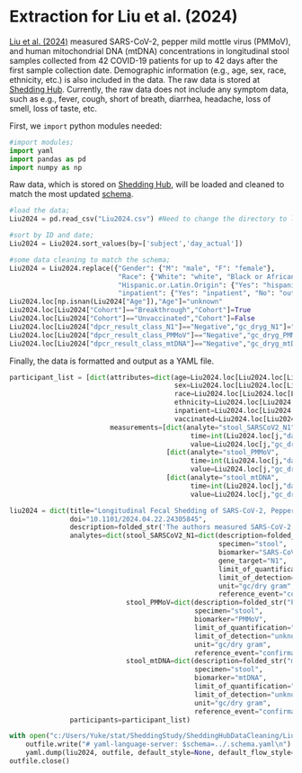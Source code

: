 # Extraction for Liu et al. (2024)

[Liu et al. (2024)](https://www.medrxiv.org/content/10.1101/2024.04.22.24305845v1) measured SARS-CoV-2, pepper mild mottle virus (PMMoV), and human mitochondrial DNA (mtDNA) concentrations in longitudinal stool samples collected from 42 COVID-19 patients for up to 42 days after the first sample collection date. Demographic information (e.g., age, sex, race, ethnicity, etc.) is also included in the data. The raw data is stored at [Shedding Hub](https://github.com/shedding-hub). Currently, the raw data does not include any symptom data, such as e.g., fever, cough, short of breath, diarrhea, headache, loss of smell, loss of taste, etc.

First, we `import` python modules needed:

```python
#import modules;
import yaml
import pandas as pd
import numpy as np
```

Raw data, which is stored on [Shedding Hub](https://github.com/shedding-hub), will be loaded and cleaned to match the most updated [schema](https://github.com/shedding-hub/shedding-hub/blob/main/data/.schema.yaml).

```python
#load the data;
Liu2024 = pd.read_csv("Liu2024.csv") #Need to change the directory to load the data;

#sort by ID and date;
Liu2024 = Liu2024.sort_values(by=['subject','day_actual'])

#some data cleaning to match the schema;
Liu2024 = Liu2024.replace({"Gender": {"M": "male", "F": "female"},
                           "Race": {"White": "white", "Black or African American": "black", "Asian": "asian"},
                           "Hispanic.or.Latin.Origin": {"Yes": "hispanic", "No": "not hispanic"},
                           "inpatient": {"Yes": "inpatient", "No": "outpatient"}})
Liu2024.loc[np.isnan(Liu2024["Age"]),"Age"]="unknown"
Liu2024.loc[Liu2024["Cohort"]=="Breakthrough","Cohort"]=True
Liu2024.loc[Liu2024["Cohort"]=="Unvaccinated","Cohort"]=False
Liu2024.loc[Liu2024["dpcr_result_class_N1"]=="Negative","gc_dryg_N1"]="negative"
Liu2024.loc[Liu2024["dpcr_result_class_PMMoV"]=="Negative","gc_dryg_PMMoV"]="negative"
Liu2024.loc[Liu2024["dpcr_result_class_mtDNA"]=="Negative","gc_dryg_mtDNA"]="negative"
```

Finally, the data is formatted and output as a YAML file.

```python
participant_list = [dict(attributes=dict(age=Liu2024.loc[Liu2024.loc[Liu2024["subject"]==i].index[0],"Age"],
                                         sex=Liu2024.loc[Liu2024.loc[Liu2024["subject"]==i].index[0],"Gender"],
                                         race=Liu2024.loc[Liu2024.loc[Liu2024["subject"]==i].index[0],"Race"],
                                         ethnicity=Liu2024.loc[Liu2024.loc[Liu2024["subject"]==i].index[0],"Hispanic.or.Latin.Origin"],
                                         inpatient=Liu2024.loc[Liu2024.loc[Liu2024["subject"]==i].index[0],"inpatient"],
                                         vaccinated=Liu2024.loc[Liu2024.loc[Liu2024["subject"]==i].index[0],"Cohort"]),
                         measurements=[dict(analyte="stool_SARSCoV2_N1",
                                             time=int(Liu2024.loc[j,"day_actual"].item()),
                                             value=Liu2024.loc[j,"gc_dryg_N1"]) for j in Liu2024.loc[Liu2024["subject"]==i].index] +
                                       [dict(analyte="stool_PMMoV",
                                             time=int(Liu2024.loc[j,"day_actual"].item()),
                                             value=Liu2024.loc[j,"gc_dryg_PMMoV"]) for j in Liu2024.loc[Liu2024["subject"]==i].index] +
                                       [dict(analyte="stool_mtDNA",
                                             time=int(Liu2024.loc[j,"day_actual"].item()),
                                             value=Liu2024.loc[j,"gc_dryg_mtDNA"]) for j in Liu2024.loc[Liu2024["subject"]==i].index]) for i in pd.unique(Liu2024["subject"])]

liu2024 = dict(title="Longitudinal Fecal Shedding of SARS-CoV-2, Pepper Mild Mottle Virus, and Human Mitochondrial DNA in COVID-19 Patients",
               doi="10.1101/2024.04.22.24305845",
               description=folded_str('The authors measured SARS-CoV-2, pepper mild mottle virus (PMMoV), and human mitochondrial DNA (mtDNA) in longitudinal stool samples collected from 42 COVID-19 patients for up to 42 days after the first sample collection date. Abundances were quantified using Digital PCR assays targeting the N1 genes. The symptom data (e.g., fever, cough, short of breath, diarrhea, headache, loss of smell, loss of taste, etc.) is currently not included in this data.\n'),
               analytes=dict(stool_SARSCoV2_N1=dict(description=folded_str("SARS-CoV-2 RNA genome copy concentration in stool samples. The concentration were quantified in genome copies per dry weight of stool.\n"),
                                                    specimen="stool",
                                                    biomarker="SARS-CoV-2",
                                                    gene_target="N1",
                                                    limit_of_quantification=1000,
                                                    limit_of_detection="unknown",
                                                    unit="gc/dry gram",
                                                    reference_event="confirmation date"),
                             stool_PMMoV=dict(description=folded_str("PMMoV genome copy concentration in stool samples. The concentration were quantified in genome copies per dry weight of stool.\n"),
                                              specimen="stool",
                                              biomarker="PMMoV",
                                              limit_of_quantification="unknown",
                                              limit_of_detection="unknown",
                                              unit="gc/dry gram",
                                              reference_event="confirmation date"),
                             stool_mtDNA=dict(description=folded_str("mtDNA genome copy concentration in stool samples. The concentration were quantified in genome copies per dry weight of stool.\n"),
                                              specimen="stool",
                                              biomarker="mtDNA",
                                              limit_of_quantification="unknown",
                                              limit_of_detection="unknown",
                                              unit="gc/dry gram",
                                              reference_event="confirmation date")),
               participants=participant_list)

with open("c:/Users/Yuke/stat/SheddingStudy/SheddingHubDataCleaning/Liu2024Longitudinal/Liu2024Longitudinal.yaml","w") as outfile:
    outfile.write("# yaml-language-server: $schema=../.schema.yaml\n")
    yaml.dump(liu2024, outfile, default_style=None, default_flow_style=False, sort_keys=False)
outfile.close()
```
